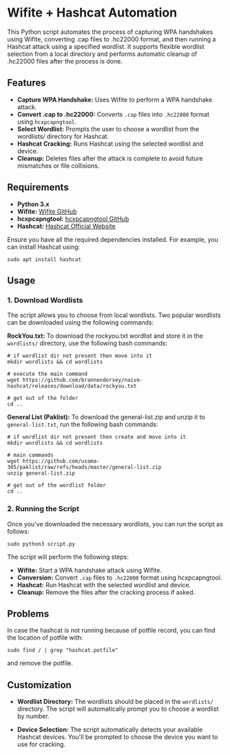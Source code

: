 
# Wifite + Hashcat Automation

This Python script automates the process of capturing WPA handshakes using Wifite, converting .cap files to .hc22000 format, and then running a Hashcat attack using a specified wordlist. It supports flexible wordlist selection from a local directory and performs automatic cleanup of .hc22000 files after the process is done.




## Features

- **Capture WPA Handshake:** Uses Wifite to perform a WPA handshake attack.
- **Convert .cap to .hc22000:** Converts `.cap` files into `.hc22000` format using `hcxpcapngtool`.
- **Select Wordlist:** Prompts the user to choose a wordlist from the wordlists/ directory for Hashcat.
- **Hashcat Cracking:** Runs Hashcat using the selected wordlist and device.
- **Cleanup:** Deletes files after the attack is complete to avoid future mismatches or file collisions.


## Requirements

- **Python 3.x**
- **Wifite:** [Wifite GitHub](https://github.com/derv82/wifite)
- **hcxpcapngtool:** [hcxpcapngtool GitHub](https://github.com/ZerBea/hcxtools)
- **Hashcat:** [Hashcat Official Website](https://www.google.com/url?sa=t&source=web&rct=j&opi=89978449&url=https://hashcat.net/hashcat/&ved=2ahUKEwiVuJrcoauNAxW4h_0HHUdWI-gQFnoECBEQAQ&usg=AOvVaw3K-lSmnFyDtqcjypGTmOVd)

Ensure you have all the required dependencies installed. For example, you can install Hashcat using:

```
sudo apt install hashcat
```


## Usage

### 1. Download Wordlists
The script allows you to choose from local wordlists. Two popular wordlists can be downloaded using the following commands:

**RockYou.txt:**
To download the rockyou.txt wordlist and store it in the `wordlists/` directory, use the following bash commands:
```
# if wordlist dir not present then move into it
mkdir wordlists && cd wordlists

# execute the main command
wget https://github.com/brannondorsey/naive-hashcat/releases/download/data/rockyou.txt

# get out of the folder
cd ..
```

**General List (Paklist):**
To download the general-list.zip and unzip it to `general-list.txt`, run the following bash commands:

```
# if wordlist dir not present then create and move into it
mkdir wordlists && cd wordlists

# main commands
wget https://github.com/usama-365/paklist/raw/refs/heads/master/general-list.zip
unzip general-list.zip

# get out of the wordlist folder
cd ..
```

### 2. Running the Script
Once you've downloaded the necessary wordlists, you can run the script as follows:
```
sudo python3 script.py
```

The script will perform the following steps:

- **Wifite:** Start a WPA handshake attack using Wifite.
- **Conversion:** Convert `.cap` files to `.hc22000` format using hcxpcapngtool.
- **Hashcat:** Run Hashcat with the selected wordlist and device.
- **Cleanup:** Remove the files after the cracking process if asked.

## Problems
In case the hashcat is not running because of potfile record, you can find the location of potfile with:
```
sudo find / | grep "hashcat.potfile"
```
and remove the potfile.

## Customization
- **Wordlist Directory:** The wordlists should be placed in the `wordlists/` directory. The script will automatically prompt you to choose a wordlist by number.

- **Device Selection:** The script automatically detects your available Hashcat devices. You'll be prompted to choose the device you want to use for cracking.
